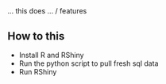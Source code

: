 ## 

...  this does ... / features

## How to this 

- Install R and RShiny
- Run the python script to pull fresh sql data
- Run RShiny